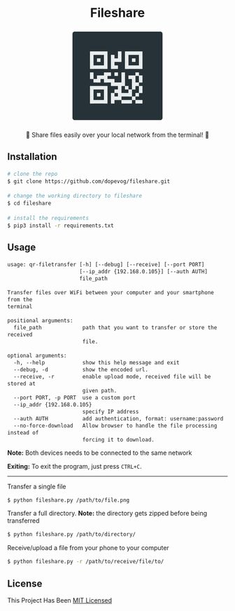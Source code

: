 <h1 align="center">Fileshare<br></h1>
<p align="center"><img src="logo.png"><br></p>
<p align="center">
<p align="center">📨 Share files easily over your local network from the terminal! 📨</p>


## Installation

```bash
# clone the repo
$ git clone https://github.com/dopevog/fileshare.git

# change the working directory to fileshare
$ cd fileshare

# install the requirements
$ pip3 install -r requirements.txt
```


## Usage
```
usage: qr-filetransfer [-h] [--debug] [--receive] [--port PORT]
                       [--ip_addr {192.168.0.105}] [--auth AUTH]
                       file_path

Transfer files over WiFi between your computer and your smartphone from the
terminal

positional arguments:
  file_path             path that you want to transfer or store the received
                        file.

optional arguments:
  -h, --help            show this help message and exit
  --debug, -d           show the encoded url.
  --receive, -r         enable upload mode, received file will be stored at
                        given path.
  --port PORT, -p PORT  use a custom port
  --ip_addr {192.168.0.105}
                        specify IP address
  --auth AUTH           add authentication, format: username:password
  --no-force-download   Allow browser to handle the file processing instead of
                        forcing it to download.
```

**Note:** Both devices needs to be connected to the same network

**Exiting:** To exit the program, just press ```CTRL+C```.

---

Transfer a single file
```bash
$ python fileshare.py /path/to/file.png
```


Transfer a full directory. **Note:** the directory gets zipped before being transferred
```bash
$ python fileshare.py /path/to/directory/
```

Receive/upload a file from your phone to your computer
```bash
$ python fileshare.py -r /path/to/receive/file/to/
```

## License
This Project Has Been [MIT Licensed](https://github.com/cgraphite/fileshare/blob/main/LICENSE)
